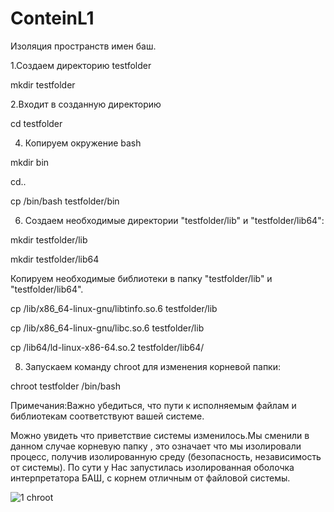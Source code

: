 # ConteinL1

Изоляция пространств имен баш.

1.Создаем директорию testfolder

mkdir testfolder

2.Входит в созданную директорию

cd testfolder

4. Копируем окружение bash
   
mkdir bin

cd..

cp /bin/bash testfolder/bin

6. Создаем необходимые директории "testfolder/lib" и "testfolder/lib64":
   
mkdir testfolder/lib

mkdir testfolder/lib64

Копируем необходимые библиотеки в папку "testfolder/lib" и "testfolder/lib64".

cp /lib/x86_64-linux-gnu/libtinfo.so.6 testfolder/lib

cp /lib/x86_64-linux-gnu/libc.so.6 testfolder/lib

cp /lib64/ld-linux-x86-64.so.2 testfolder/lib64/

8. Запускаем команду chroot для изменения корневой папки:
   
chroot testfolder /bin/bash

Примечания:Важно убедиться, что пути к исполняемым файлам и библиотекам соответствуют вашей системе.

Можно увидеть что приветствие системы изменилось.Мы сменили в данном случае корневую папку , это означает что мы изолировали процесс, получив изолированную среду (безопасность, независимость от системы). По сути у Нас запустилась изолированная оболочка интерпретатора БАШ, с корнем отличным от файловой системы.

![1 chroot](https://github.com/PavelE13/ConteinL1/assets/94640966/def8df9c-38f8-4005-9daf-b97a13774f30)
